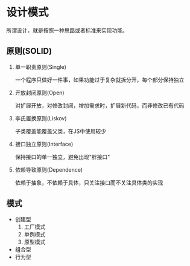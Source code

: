 # 设计模式

所谓设计，就是按照一种思路或者标准来实现功能。

## 原则(SOLID)

1. 单一职责原则(Single)

   一个程序只做好一件事，如果功能过于复杂就拆分开，每个部分保持独立

2. 开放封闭原则(Open)

   对扩展开放，对修改封闭，增加需求时，扩展新代码，而非修改已有代码

3. 李氏置换原则(Liskov)

   子类覆盖能覆盖父类，在JS中使用较少

4. 接口独立原则(Interface)

   保持接口的单一独立，避免出现"胖接口"

5. 依赖导致原则(Dependence)

   依赖于抽象，不依赖于具体，只关注接口而不关注具体类的实现

## 模式

+ 创建型
  1. 工厂模式
  2. 单例模式
  3. 原型模式
+ 组合型
+ 行为型